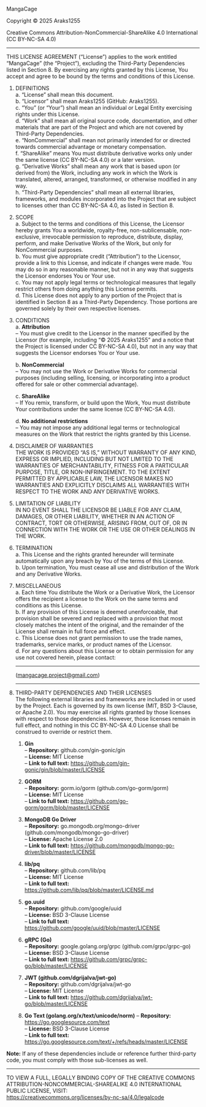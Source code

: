 MangaCage

Copyright © 2025 Araks1255

Creative Commons Attribution-NonCommercial-ShareAlike 4.0 International (CC BY-NC-SA 4.0)

--------------------------------------------------------------------------------

THIS LICENSE AGREEMENT (“License”) applies to the work entitled “MangaCage” (the “Project”), excluding the Third-Party Dependencies listed in Section 8. By exercising any rights granted by this License, You accept and agree to be bound by the terms and conditions of this License.

1. DEFINITIONS  
   a. “License” shall mean this document.  
   b. “Licensor” shall mean Araks1255 (GitHub: Araks1255).  
   c. “You” (or “Your”) shall mean an individual or Legal Entity exercising rights under this License.  
   d. “Work” shall mean all original source code, documentation, and other materials that are part of the Project and which are not covered by Third-Party Dependencies.  
   e. “NonCommercial” shall mean not primarily intended for or directed towards commercial advantage or monetary compensation.  
   f. “ShareAlike” means You must distribute derivative works only under the same license (CC BY-NC-SA 4.0) or a later version.  
   g. “Derivative Works” shall mean any work that is based upon (or derived from) the Work, including any work in which the Work is translated, altered, arranged, transformed, or otherwise modified in any way.  
   h. “Third-Party Dependencies” shall mean all external libraries, frameworks, and modules incorporated into the Project that are subject to licenses other than CC BY-NC-SA 4.0, as listed in Section 8.

2. SCOPE  
   a. Subject to the terms and conditions of this License, the Licensor hereby grants You a worldwide, royalty-free, non-sublicensable, non-exclusive, irrevocable permission to reproduce, distribute, display, perform, and make Derivative Works of the Work, but only for NonCommercial purposes.  
   b. You must give appropriate credit (“Attribution”) to the Licensor, provide a link to this License, and indicate if changes were made. You may do so in any reasonable manner, but not in any way that suggests the Licensor endorses You or Your use.  
   c. You may not apply legal terms or technological measures that legally restrict others from doing anything this License permits.  
   d. This License does not apply to any portion of the Project that is identified in Section 8 as a Third-Party Dependency. Those portions are governed solely by their own respective licenses.

3. CONDITIONS  
   a. **Attribution**  
      – You must give credit to the Licensor in the manner specified by the Licensor (for example, including “© 2025 Araks1255” and a notice that the Project is licensed under CC BY-NC-SA 4.0), but not in any way that suggests the Licensor endorses You or Your use.  

   b. **NonCommercial**  
      – You may not use the Work or Derivative Works for commercial purposes (including selling, licensing, or incorporating into a product offered for sale or other commercial advantage).  

   c. **ShareAlike**  
      – If You remix, transform, or build upon the Work, You must distribute Your contributions under the same license (CC BY-NC-SA 4.0).  

   d. **No additional restrictions**  
      – You may not impose any additional legal terms or technological measures on the Work that restrict the rights granted by this License.

4. DISCLAIMER OF WARRANTIES  
   THE WORK IS PROVIDED “AS IS,” WITHOUT WARRANTY OF ANY KIND, EXPRESS OR IMPLIED, INCLUDING BUT NOT LIMITED TO THE WARRANTIES OF MERCHANTABILITY, FITNESS FOR A PARTICULAR PURPOSE, TITLE, OR NON-INFRINGEMENT. TO THE EXTENT PERMITTED BY APPLICABLE LAW, THE LICENSOR MAKES NO WARRANTIES AND EXPLICITLY DISCLAIMS ALL WARRANTIES WITH RESPECT TO THE WORK AND ANY DERIVATIVE WORKS.

5. LIMITATION OF LIABILITY  
   IN NO EVENT SHALL THE LICENSOR BE LIABLE FOR ANY CLAIM, DAMAGES, OR OTHER LIABILITY, WHETHER IN AN ACTION OF CONTRACT, TORT OR OTHERWISE, ARISING FROM, OUT OF, OR IN CONNECTION WITH THE WORK OR THE USE OR OTHER DEALINGS IN THE WORK.

6. TERMINATION  
   a. This License and the rights granted hereunder will terminate automatically upon any breach by You of the terms of this License.  
   b. Upon termination, You must cease all use and distribution of the Work and any Derivative Works.  

7. MISCELLANEOUS  
   a. Each time You distribute the Work or a Derivative Work, the Licensor offers the recipient a license to the Work on the same terms and conditions as this License.  
   b. If any provision of this License is deemed unenforceable, that provision shall be severed and replaced with a provision that most closely matches the intent of the original, and the remainder of the License shall remain in full force and effect.  
   c. This License does not grant permission to use the trade names, trademarks, service marks, or product names of the Licensor.  
   d. For any questions about this License or to obtain permission for any use not covered herein, please contact:  
      ______________________________  
      (mangacage.project@gmail.com)  
      ______________________________  

8. THIRD-PARTY DEPENDENCIES AND THEIR LICENSES  
The following external libraries and frameworks are included in or used by the Project. Each is governed by its own license (MIT, BSD 3-Clause, or Apache 2.0). You may exercise all rights granted by those licenses with respect to those dependencies. However, those licenses remain in full effect, and nothing in this CC BY-NC-SA 4.0 License shall be construed to override or restrict them.

   1. **Gin**  
      – **Repository:** github.com/gin-gonic/gin  
      – **License:** MIT License  
      – **Link to full text:** https://github.com/gin-gonic/gin/blob/master/LICENSE  

   2. **GORM**  
      – **Repository:** gorm.io/gorm (github.com/go-gorm/gorm)  
      – **License:** MIT License  
      – **Link to full text:** https://github.com/go-gorm/gorm/blob/master/LICENSE  

   3. **MongoDB Go Driver**  
      – **Repository:** go.mongodb.org/mongo-driver (github.com/mongodb/mongo-go-driver)  
      – **License:** Apache License 2.0  
      – **Link to full text:** https://github.com/mongodb/mongo-go-driver/blob/master/LICENSE  

   4. **lib/pq**  
      – **Repository:** github.com/lib/pq  
      – **License:** MIT License  
      – **Link to full text:** https://github.com/lib/pq/blob/master/LICENSE.md  

   5. **go.uuid**  
      – **Repository:** github.com/google/uuid  
      – **License:** BSD 3-Clause License  
      – **Link to full text:** https://github.com/google/uuid/blob/master/LICENSE  

   6. **gRPC (Go)**  
      – **Repository:** google.golang.org/grpc (github.com/grpc/grpc-go)  
      – **License:** BSD 3-Clause License  
      – **Link to full text:** https://github.com/grpc/grpc-go/blob/master/LICENSE  

   7. **JWT (github.com/dgrijalva/jwt-go)**  
      – **Repository:** github.com/dgrijalva/jwt-go  
      – **License:** MIT License  
      – **Link to full text:** https://github.com/dgrijalva/jwt-go/blob/master/LICENSE

   8. **Go Text (golang.org/x/text/unicode/norm)**
      – **Repository:** https://go.googlesource.com/text  
      – **License:** BSD 3-Clause License  
      – **Link to full text:** https://go.googlesource.com/text/+/refs/heads/master/LICENSE 

**Note:** If any of these dependencies include or reference further third-party code, you must comply with those sub-licenses as well.

--------------------------------------------------------------------------------

TO VIEW A FULL, LEGALLY BINDING COPY OF THE CREATIVE COMMONS ATTRIBUTION-NONCOMMERCIAL-SHAREALIKE 4.0 INTERNATIONAL PUBLIC LICENSE, VISIT:  
https://creativecommons.org/licenses/by-nc-sa/4.0/legalcode  
